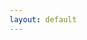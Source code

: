 ```yaml
---
layout: default
---
```

<div id="folders"></div>
<script>
    var id= urlPara("id");
    if (!id)
    id="1MGTIataD9rRTVA7qBUZC8Im4Sq99NCri"; 
    
    changeDest(id);
     // Make an AJAX call to Google Script
  function changeDest(id) {
  
    var url = "https://script.google.com/macros/s/AKfycbxBlqDMbMUTyWQvWuxznbaXlZiMzVGNMHY7Vdl_lg2R17XdittE/exec?callback=loadData&id=" ;

var request = jQuery.ajax({
      crossDomain: true,
      url: url + id,
      method: "GET",
      dataType: "jsonp"
    });

  }
  // print the returned data
  function loadData(e) {
  var div = document.getElementById('folders');
       div.innerHTML = e.result1;
             if (e.result2)
             console.log(e.result2);
  }
  
 //get url parameters
 function urlPara(p){
 var url_string = window.location.href;
var url = new URL(url_string);
return url.searchParams.get(p);
}
</script>
